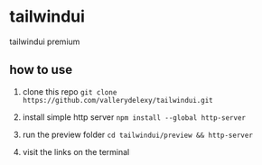 # tailwindui
 tailwindui premium

## how to use

1. clone this repo
 `git clone https://github.com/vallerydelexy/tailwindui.git`

2. install simple http server
 `npm install --global http-server`

3. run the preview folder
 `cd tailwindui/preview && http-server`

4. visit the links on the terminal
